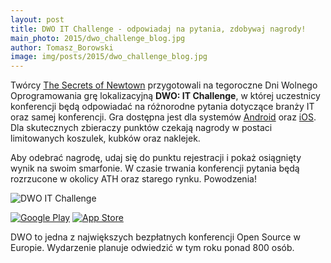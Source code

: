 ```yaml
---
layout: post
title: DWO IT Challenge - odpowiadaj na pytania, zdobywaj nagrody!
main_photo: 2015/dwo_challenge_blog.jpg
author: Tomasz_Borowski
image: img/posts/2015/dwo_challenge_blog.jpg
---
```


Twórcy [The Secrets of Newtown](http://thesecretsofnewtown.com/) przygotowali na
tegoroczne Dni Wolnego Oprogramowania grę lokalizacyjną **DWO: IT Challenge**,
w której uczestnicy konferencji będą odpowiadać na różnorodne pytania
dotyczące branży IT oraz samej konferencji. Gra dostępna jest dla systemów
[Android](https://play.google.com/store/apps/details?id=pl.tbprojects.dwochallenge)
oraz [iOS](https://itunes.apple.com/us/app/dwo-it-challenge/id976791583?l=pl&ls=1&mt=8).
Dla skutecznych zbieraczy punktów czekają nagrody w postaci limitowanych koszulek,
kubków oraz naklejek.

Aby odebrać nagrodę, udaj się do punktu rejestracji i pokaż
osiągnięty wynik na swoim smarfonie. W czasie trwania konferencji pytania będą
rozrzucone w okolicy ATH oraz starego rynku. Powodzenia!

![DWO IT Challenge](/pl/blog/img/posts/2015/dwo_challenge_screen.jpg)

[![Google Play](/pl/blog/img/posts/2015/dwo_google_play.png)](https://play.google.com/store/apps/details?id=pl.tbprojects.dwochallenge)
[![App Store](/pl/blog/img/posts/2015/dwo_app_store.png)](https://itunes.apple.com/us/app/dwo-it-challenge/id976791583?l=pl&ls=1&mt=8)

DWO to jedna z największych bezpłatnych konferencji Open Source w Europie. Wydarzenie planuje odwiedzić w tym roku ponad 800 osób.
